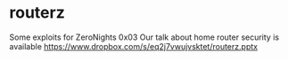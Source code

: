 routerz
=======

Some exploits for ZeroNights 0x03 Our talk about home router security is available 
https://www.dropbox.com/s/eq2j7vwujvsktet/routerz.pptx
